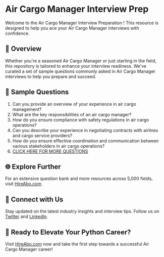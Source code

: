 # Air Cargo Manager Interview Prep

Welcome to the Air Cargo Manager Interview Preparation ! This resource is designed to help you ace your Air Cargo Manager interviews with confidence.

## 🚀 Overview

Whether you're a seasoned Air Cargo Manager or just starting in the field, this repository is tailored to enhance your interview readiness. We've curated a set of sample questions commonly asked in Air Cargo Manager interviews to help you prepare and succeed.

## 📝 Sample Questions

1. Can you provide an overview of your experience in air cargo management?
2. What are the key responsibilities of an air cargo manager?
3. How do you ensure compliance with safety regulations in air cargo operations?
4. Can you describe your experience in negotiating contracts with airlines and cargo service providers?
5. How do you ensure effective coordination and communication between various stakeholders in air cargo operations?
6. [CLICK HERE FOR MORE QUESTIONS](https://hireabo.com/job/23_3_12/Air%20Cargo%20Manager)

## 🌐 Explore Further

For an extensive question bank and more resources across 5,000 fields, visit [HireAbo.com](https://www.hireabo.com).

## 📱 Connect with Us

Stay updated on the latest industry insights and interview tips. Follow us on [Twitter](https://twitter.com/hireabo) and [LinkedIn](https://www.linkedin.com/in/hire-abo-3609972a8/).

## 🚀 Ready to Elevate Your Python Career?

Visit [HireAbo.com](https://www.hireabo.com) now and take the first step towards a successful Air Cargo Manager career!